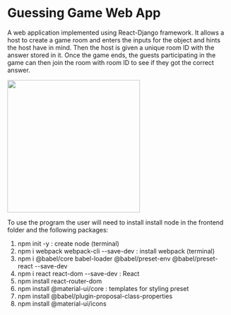 # Guessing Game Web App

A web application implemented using React-Django framework. 
It allows a host to create a game room and enters the inputs for the object and hints the host have in mind. Then the host is given a unique room ID with the answer stored in it. Once the game ends, the guests participating in the game can then join the room with room ID to see if they got the correct answer.

<img src="https://media.giphy.com/media/3tsNgLOagEidwMB62X/giphy.gif" width="300">


To use the program the user will need to install install node in the frontend folder and the following packages:
1.	npm init -y					            : create node (terminal)
2.	npm i webpack webpack-cli --save-dev	: install webpack (terminal)
3.	npm i @babel/core babel-loader @babel/preset-env @babel/preset-react --save-dev
4.	npm i react react-dom --save-dev  		:  React
5.  npm install react-router-dom
6.	npm install @material-ui/core 			: templates for styling preset
7.	npm install @babel/plugin-proposal-class-properties  
8.	npm install @material-ui/icons
